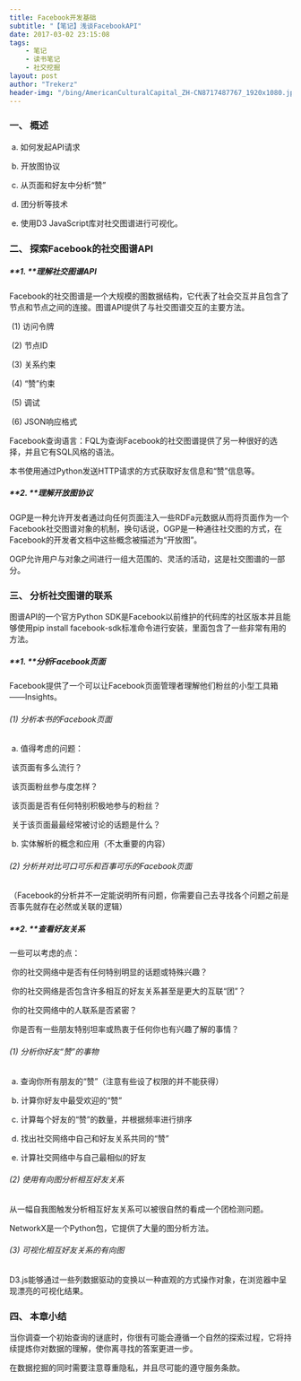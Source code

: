 ```yaml
---
title: Facebook开发基础
subtitle: "【笔记】浅谈FacebookAPI"
date: 2017-03-02 23:15:08
tags: 
	- 笔记
	- 读书笔记
	- 社交挖掘
layout: post
author: "Trekerz"
header-img: "/bing/AmericanCulturalCapital_ZH-CN8717487767_1920x1080.jpg"
---
```




### 一、   概述

​	a.    如何发起API请求

​	b.    开放图协议

​	c.    从页面和好友中分析“赞”

​	d.    团分析等技术

​	e.    使用D3 JavaScript库对社交图谱进行可视化。

### **二、   探索Facebook的社交图谱API**

##### **1.    **理解社交图谱API

Facebook的社交图谱是一个大规模的图数据结构，它代表了社会交互并且包含了节点和节点之间的连接。图谱API提供了与社交图谱交互的主要方法。

​	(1)  访问令牌

​	(2)  节点ID

​	(3)  关系约束

​	(4)  “赞”约束

​	(5)  调试

​	(6)  JSON响应格式

Facebook查询语言：FQL为查询Facebook的社交图谱提供了另一种很好的选择，并且它有SQL风格的语法。

本书使用通过Python发送HTTP请求的方式获取好友信息和“赞”信息等。

##### **2.    **理解开放图协议

OGP是一种允许开发者通过向任何页面注入一些RDFa元数据从而将页面作为一个Facebook社交图谱对象的机制，换句话说，OGP是一种通往社交图的方式，在Facebook的开发者文档中这些概念被描述为“开放图”。

OGP允许用户与对象之间进行一组大范围的、灵活的活动，这是社交图谱的一部分。

### **三、   分析社交图谱的联系**

图谱API的一个官方Python SDK是Facebook以前维护的代码库的社区版本并且能够使用pip install facebook-sdk标准命令进行安装，里面包含了一些非常有用的方法。

##### **1.    **分析Facebook页面

Facebook提供了一个可以让Facebook页面管理者理解他们粉丝的小型工具箱——Insights。

###### (1)  分析本书的Facebook页面

​	a.    值得考虑的问题：

​		该页面有多么流行？

​		该页面粉丝参与度怎样？

​		该页面是否有任何特别积极地参与的粉丝？

​		关于该页面最最经常被讨论的话题是什么？

​	b.    实体解析的概念和应用（不太重要的内容）

###### (2)  分析并对比可口可乐和百事可乐的Facebook页面

（Facebook的分析并不一定能说明所有问题，你需要自己去寻找各个问题之前是否事先就存在必然或关联的逻辑）

##### **2.    **查看好友关系

一些可以考虑的点：

​	你的社交网络中是否有任何特别明显的话题或特殊兴趣？

​	你的社交网络是否包含许多相互的好友关系甚至是更大的互联“团”？

​	你的社交网络中的人联系是否紧密？

​	你是否有一些朋友特别坦率或热衷于任何你也有兴趣了解的事情？

###### (1)  分析你好友“赞”的事物

​	a.    查询你所有朋友的“赞”（注意有些设了权限的并不能获得）

​	b.    计算你好友中最受欢迎的“赞”

​	c.    计算每个好友的“赞”的数量，并根据频率进行排序

​	d.    找出社交网络中自己和好友关系共同的“赞”

​	e.    计算社交网络中与自己最相似的好友

###### (2)  使用有向图分析相互好友关系

从一幅自我图触发分析相互好友关系可以被很自然的看成一个团检测问题。

NetworkX是一个Python包，它提供了大量的图分析方法。

###### (3)  可视化相互好友关系的有向图

D3.js能够通过一些列数据驱动的变换以一种直观的方式操作对象，在浏览器中呈现漂亮的可视化结果。 

### **四、   本章小结**

当你调查一个初始查询的谜底时，你很有可能会遵循一个自然的探索过程，它将持续提炼你对数据的理解，使你离寻找的答案更进一步。

在数据挖掘的同时需要注意尊重隐私，并且尽可能的遵守服务条款。

<br/>

<br/>